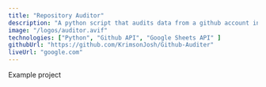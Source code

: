 ```yaml
---
title: "Repository Auditor"
description: "A python script that audits data from a github account into a google sheets"
image: "/logos/auditor.avif"
technologies: ["Python", "Github API", "Google Sheets API" ]
githubUrl: "https://github.com/KrimsonJosh/Github-Auditer"
liveUrl: "google.com"
---
```


Example project